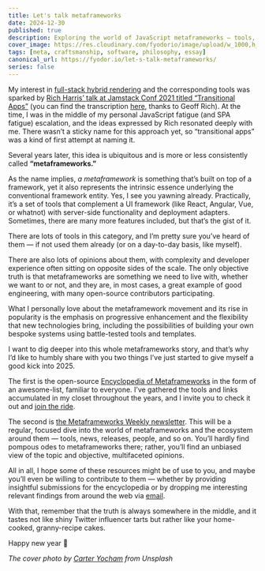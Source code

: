```yaml
---
title: Let's talk metaframeworks
date: 2024-12-30
published: true
description: Exploring the world of JavaScript metaframeworks — tools, trends, and insights — through a new newsletter and an open encyclopedia for developers.
cover_image: https://res.cloudinary.com/fyodorio/image/upload/w_1000,h_420,c_fill,g_auto,q_auto,f_auto/v1735586201/tnYWFvkf.jpg
tags: [meta, craftsmanship, software, philosophy, essay]
canonical_url: https://fyodor.io/let-s-talk-metaframeworks/
series: false
---
```


My interest in [full-stack hybrid rendering](https://nuxt.com/docs/guide/concepts/rendering) and the corresponding tools was sparked by [Rich Harris’ talk at Jamstack Conf 2021 titled “Transitional Apps”](https://www.youtube.com/watch?v=860d8usGC0o) (you can find the transcription [here](https://geoffrich.net/posts/rich-harris-jamstack-conf-2021/), thanks to Geoff Rich). At the time, I was in the middle of my personal JavaScript fatigue (and SPA fatigue) escalation, and the ideas expressed by Rich resonated deeply with me. There wasn’t a sticky name for this approach yet, so “transitional apps” was a kind of first attempt at naming it.

Several years later, this idea is ubiquitous and is more or less consistently called **“metaframeworks.”**

As the name implies, _a metaframework_ is something that’s built on top of a framework, yet it also represents the intrinsic essence underlying the conventional framework entity. Yes, I see you yawning already. Practically, it’s a set of tools that complement a UI framework (like React, Angular, Vue, or whatnot) with server-side functionality and deployment adapters. Sometimes, there are many more features included, but that’s the gist of it.

There are lots of tools in this category, and I’m pretty sure you’ve heard of them — if not used them already (or on a day-to-day basis, like myself).

There are also lots of opinions about them, with complexity and developer experience often sitting on opposite sides of the scale. The only objective truth is that metaframeworks are something we need to live with, whether we want to or not, and they are, in most cases, a great example of good engineering, with many open-source contributors participating.

What I personally love about the metaframework movement and its rise in popularity is the emphasis on progressive enhancement and the flexibility that new technologies bring, including the possibilities of building your own bespoke systems using battle-tested tools and templates.

I want to dig deeper into this whole metaframeworks story, and that’s why I’d like to humbly share with you two things I’ve just started to give myself a good kick into 2025.

The first is the open-source [Encyclopedia of Metaframeworks](https://github.com/fyodorio/awesome-metaframeworks) in the form of an awesome-list, familiar to everyone. I’ve gathered the tools and links accumulated in my closet throughout the years, and I invite you to check it out and [join the ride](https://github.com/fyodorio/awesome-metaframeworks/blob/main/CONTRIBUTING.md).

The second is [the Metaframeworks Weekly newsletter](https://metaframe.works). This will be a regular, focused dive into the world of metaframeworks and the ecosystem around them — tools, news, releases, people, and so on. You’ll hardly find pompous odes to metaframeworks there; rather, you’ll find an unbiased view of the topic and objective, multifaceted opinions.

All in all, I hope some of these resources might be of use to you, and maybe you’ll even be willing to contribute to them — whether by providing insightful submissions for the encyclopedia or by dropping me interesting relevant findings from around the web via [email](mailto:ping@fyodor.io).

With that, remember that the truth is always somewhere in the middle, and it tastes not like shiny Twitter influencer tarts but rather like your home-cooked, granny-recipe cakes.

Happy new year 🎄

_The cover photo by [Carter Yocham](https://unsplash.com/@carteryocham) from Unsplash_
      